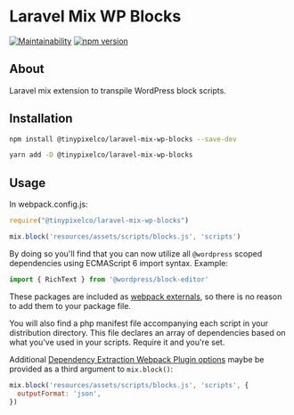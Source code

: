 # Laravel Mix WP Blocks

[![Maintainability](https://api.codeclimate.com/v1/badges/4445cb074eab29b4ba42/maintainability)](https://codeclimate.com/github/pixelcollective/laravel-mix-wp-blocks/maintainability) [![npm version](https://badge.fury.io/js/%40tinypixelco%2Flaravel-mix-wp-blocks.svg)](https://badge.fury.io/js/%40tinypixelco%2Flaravel-mix-wp-blocks)

## About

Laravel mix extension to transpile WordPress block scripts.

## Installation

```sh
npm install @tinypixelco/laravel-mix-wp-blocks --save-dev
```

```sh
yarn add -D @tinypixelco/laravel-mix-wp-blocks
```

## Usage

In webpack.config.js:

```js
require("@tinypixelco/laravel-mix-wp-blocks")

mix.block('resources/assets/scripts/blocks.js', 'scripts')
```

By doing so you'll find that you can now utilize all `@wordpress` scoped dependencies using ECMAScript 6 import syntax. Example:

```js
import { RichText } from '@wordpress/block-editor'
```

These packages are included as [webpack externals](https://webpack.js.org/configuration/externals/), so there is no reason to add them to your package file.

You will also find a php manifest file accompanying each script in your distribution directory. This file declares an array of dependencies based on what you've used in your scripts. Require it and you're set.

Additional [Dependency Extraction Webpack Plugin options](https://www.npmjs.com/package/@wordpress/dependency-extraction-webpack-plugin#options) maybe be provided as a third argument to `mix.block()`:

```js
mix.block('resources/assets/scripts/blocks.js', 'scripts', {
  outputFormat: 'json',
})
```